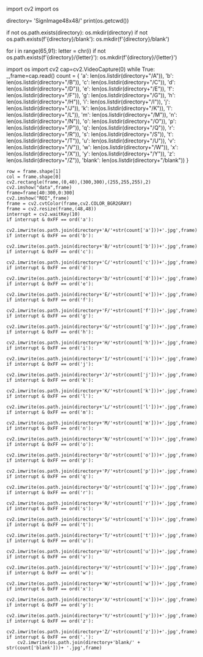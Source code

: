 import cv2
import os


directory= 'SignImage48x48/'
print(os.getcwd())

if not os.path.exists(directory):
    os.mkdir(directory)
if not os.path.exists(f'{directory}/blank'):
    os.mkdir(f'{directory}/blank')
    

for i in range(65,91):
    letter  = chr(i)
    if not os.path.exists(f'{directory}/{letter}'):
        os.mkdir(f'{directory}/{letter}')




import os
import cv2
cap=cv2.VideoCapture(0)
while True:
    _,frame=cap.read()
    count = {
             'a': len(os.listdir(directory+"/A")),
             'b': len(os.listdir(directory+"/B")),
             'c': len(os.listdir(directory+"/C")),
             'd': len(os.listdir(directory+"/D")),
             'e': len(os.listdir(directory+"/E")),
             'f': len(os.listdir(directory+"/F")),
             'g': len(os.listdir(directory+"/G")),
             'h': len(os.listdir(directory+"/H")),
             'i': len(os.listdir(directory+"/I")),
             'j': len(os.listdir(directory+"/J")),
             'k': len(os.listdir(directory+"/K")),
             'l': len(os.listdir(directory+"/L")),
             'm': len(os.listdir(directory+"/M")),
             'n': len(os.listdir(directory+"/N")),
             'o': len(os.listdir(directory+"/O")),
             'p': len(os.listdir(directory+"/P")),
             'q': len(os.listdir(directory+"/Q")),
             'r': len(os.listdir(directory+"/R")),
             's': len(os.listdir(directory+"/S")),
             't': len(os.listdir(directory+"/T")),
             'u': len(os.listdir(directory+"/U")),
             'v': len(os.listdir(directory+"/V")),
             'w': len(os.listdir(directory+"/W")),
             'x': len(os.listdir(directory+"/X")),
             'y': len(os.listdir(directory+"/Y")),
             'z': len(os.listdir(directory+"/Z")),
             'blank': len(os.listdir(directory+"/blank"))
             }

    row = frame.shape[1]
    col = frame.shape[0]
    cv2.rectangle(frame,(0,40),(300,300),(255,255,255),2)
    cv2.imshow("data",frame)
    frame=frame[40:300,0:300]
    cv2.imshow("ROI",frame)
    frame = cv2.cvtColor(frame,cv2.COLOR_BGR2GRAY)
    frame = cv2.resize(frame,(48,48))
    interrupt = cv2.waitKey(10)
    if interrupt & 0xFF == ord('a'):
        cv2.imwrite(os.path.join(directory+'A/'+str(count['a']))+'.jpg',frame)
    if interrupt & 0xFF == ord('b'):
        cv2.imwrite(os.path.join(directory+'B/'+str(count['b']))+'.jpg',frame)
    if interrupt & 0xFF == ord('c'):
        cv2.imwrite(os.path.join(directory+'C/'+str(count['c']))+'.jpg',frame)
    if interrupt & 0xFF == ord('d'):
        cv2.imwrite(os.path.join(directory+'D/'+str(count['d']))+'.jpg',frame)
    if interrupt & 0xFF == ord('e'):
        cv2.imwrite(os.path.join(directory+'E/'+str(count['e']))+'.jpg',frame)
    if interrupt & 0xFF == ord('f'):
        cv2.imwrite(os.path.join(directory+'F/'+str(count['f']))+'.jpg',frame)
    if interrupt & 0xFF == ord('g'):
        cv2.imwrite(os.path.join(directory+'G/'+str(count['g']))+'.jpg',frame)
    if interrupt & 0xFF == ord('h'):
        cv2.imwrite(os.path.join(directory+'H/'+str(count['h']))+'.jpg',frame)
    if interrupt & 0xFF == ord('i'):
        cv2.imwrite(os.path.join(directory+'I/'+str(count['i']))+'.jpg',frame)
    if interrupt & 0xFF == ord('j'):
        cv2.imwrite(os.path.join(directory+'J/'+str(count['j']))+'.jpg',frame)
    if interrupt & 0xFF == ord('k'):
        cv2.imwrite(os.path.join(directory+'K/'+str(count['k']))+'.jpg',frame)
    if interrupt & 0xFF == ord('l'):
        cv2.imwrite(os.path.join(directory+'L/'+str(count['l']))+'.jpg',frame)
    if interrupt & 0xFF == ord('m'):
        cv2.imwrite(os.path.join(directory+'M/'+str(count['m']))+'.jpg',frame)
    if interrupt & 0xFF == ord('n'):
        cv2.imwrite(os.path.join(directory+'N/'+str(count['n']))+'.jpg',frame)
    if interrupt & 0xFF == ord('o'):
        cv2.imwrite(os.path.join(directory+'O/'+str(count['o']))+'.jpg',frame)
    if interrupt & 0xFF == ord('p'):
        cv2.imwrite(os.path.join(directory+'P/'+str(count['p']))+'.jpg',frame)
    if interrupt & 0xFF == ord('q'):
        cv2.imwrite(os.path.join(directory+'Q/'+str(count['q']))+'.jpg',frame)
    if interrupt & 0xFF == ord('r'):
        cv2.imwrite(os.path.join(directory+'R/'+str(count['r']))+'.jpg',frame)
    if interrupt & 0xFF == ord('s'):
        cv2.imwrite(os.path.join(directory+'S/'+str(count['s']))+'.jpg',frame)
    if interrupt & 0xFF == ord('t'):
        cv2.imwrite(os.path.join(directory+'T/'+str(count['t']))+'.jpg',frame)
    if interrupt & 0xFF == ord('u'):
        cv2.imwrite(os.path.join(directory+'U/'+str(count['u']))+'.jpg',frame)
    if interrupt & 0xFF == ord('v'):
        cv2.imwrite(os.path.join(directory+'V/'+str(count['v']))+'.jpg',frame)
    if interrupt & 0xFF == ord('w'):
        cv2.imwrite(os.path.join(directory+'W/'+str(count['w']))+'.jpg',frame)
    if interrupt & 0xFF == ord('x'):
        cv2.imwrite(os.path.join(directory+'X/'+str(count['x']))+'.jpg',frame)
    if interrupt & 0xFF == ord('y'):
        cv2.imwrite(os.path.join(directory+'Y/'+str(count['y']))+'.jpg',frame)
    if interrupt & 0xFF == ord('z'):
        cv2.imwrite(os.path.join(directory+'Z/'+str(count['z']))+'.jpg',frame)
    if interrupt & 0xFF == ord('.'):
        cv2.imwrite(os.path.join(directory+'blank/' + str(count['blank']))+ '.jpg',frame)


    

